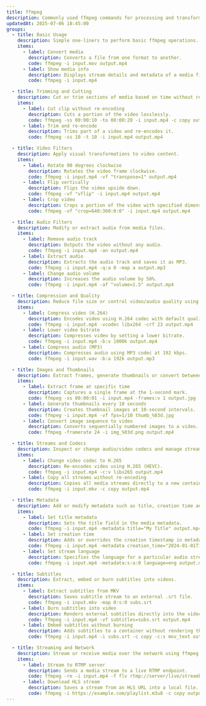 ```yaml
---
title: ffmpeg
description: Commonly used ffmpeg commands for processing and transforming video, audio and metadata.
updatedAt: 2025-07-06 18:45:00
groups:
  - title: Basic Usage
    description: Simple one-liners to perform basic ffmpeg operations.
    items:
      - label: Convert media
        description: Converts a file from one format to another.
        code: ffmpeg -i input.mov output.mp4
      - label: Show media info
        description: Displays stream details and metadata of a media file.
        code: ffmpeg -i input.mp4

  - title: Trimming and Cutting
    description: Cut or trim sections of media based on time without re-encoding or with re-encoding.
    items:
      - label: Cut clip without re-encoding
        description: Cuts a portion of the video losslessly.
        code: ffmpeg -ss 00:00:10 -to 00:00:20 -i input.mp4 -c copy output.mp4
      - label: Trim and re-encode
        description: Trims part of a video and re-encodes it.
        code: ffmpeg -ss 10 -t 10 -i input.mp4 output.mp4

  - title: Video Filters
    description: Apply visual transformations to video content.
    items:
      - label: Rotate 90 degrees clockwise
        description: Rotates the video frame clockwise.
        code: ffmpeg -i input.mp4 -vf "transpose=1" output.mp4
      - label: Flip vertically
        description: Flips the video upside down.
        code: ffmpeg -vf "vflip" -i input.mp4 output.mp4
      - label: Crop video
        description: Crops a portion of the video with specified dimensions.
        code: ffmpeg -vf "crop=640:360:0:0" -i input.mp4 output.mp4

  - title: Audio Filters
    description: Modify or extract audio from media files.
    items:
      - label: Remove audio track
        description: Outputs the video without any audio.
        code: ffmpeg -i input.mp4 -an output.mp4
      - label: Extract audio
        description: Extracts the audio track and saves it as MP3.
        code: ffmpeg -i input.mp4 -q:a 0 -map a output.mp3
      - label: Change audio volume
        description: Increases the audio volume by 50%.
        code: ffmpeg -i input.mp4 -af "volume=1.5" output.mp4

  - title: Compression and Quality
    description: Reduce file size or control video/audio quality using encoding options.
    items:
      - label: Compress video (H.264)
        description: Encodes video using H.264 codec with default quality.
        code: ffmpeg -i input.mp4 -vcodec libx264 -crf 23 output.mp4
      - label: Lower video bitrate
        description: Compresses video by setting a lower bitrate.
        code: ffmpeg -i input.mp4 -b:v 1000k output.mp4
      - label: Compress audio (MP3)
        description: Compresses audio using MP3 codec at 192 kbps.
        code: ffmpeg -i input.wav -b:a 192k output.mp3

  - title: Images and Thumbnails
    description: Extract frames, generate thumbnails or convert between image sequences and video.
    items:
      - label: Extract frame at specific time
        description: Captures a single frame at the 1-second mark.
        code: ffmpeg -ss 00:00:01 -i input.mp4 -frames:v 1 output.jpg
      - label: Generate thumbnails every 10 seconds
        description: Creates thumbnail images at 10-second intervals.
        code: ffmpeg -i input.mp4 -vf fps=1/10 thumb_%03d.jpg
      - label: Convert image sequence to video
        description: Converts sequentially numbered images to a video.
        code: ffmpeg -framerate 24 -i img_%03d.png output.mp4

  - title: Streams and Codecs
    description: Inspect or change audio/video codecs and manage streams.
    items:
      - label: Change video codec to H.265
        description: Re-encodes video using H.265 (HEVC).
        code: ffmpeg -i input.mp4 -c:v libx265 output.mp4
      - label: Copy all streams without re-encoding
        description: Copies all media streams directly to a new container.
        code: ffmpeg -i input.mkv -c copy output.mp4

  - title: Metadata
    description: Add or modify metadata such as title, creation time and language.
    items:
      - label: Set title metadata
        description: Sets the title field in the media metadata.
        code: ffmpeg -i input.mp4 -metadata title="My Title" output.mp4
      - label: Set creation time
        description: Adds or overrides the creation timestamp in metadata.
        code: ffmpeg -i input.mp4 -metadata creation_time="2024-01-01T12:00:00" output.mp4
      - label: Set stream language
        description: Specifies the language for a particular audio stream.
        code: ffmpeg -i input.mp4 -metadata:s:a:0 language=eng output.mp4

  - title: Subtitles
    description: Extract, embed or burn subtitles into videos.
    items:
      - label: Extract subtitles from MKV
        description: Saves subtitle stream to an external .srt file.
        code: ffmpeg -i input.mkv -map 0:s:0 subs.srt
      - label: Burn subtitles into video
        description: Renders external subtitles directly into the video.
        code: ffmpeg -i input.mp4 -vf subtitles=subs.srt output.mp4
      - label: Embed subtitles without burning
        description: Adds subtitles to a container without rendering them.
        code: ffmpeg -i input.mp4 -i subs.srt -c copy -c:s mov_text output.mp4

  - title: Streaming and Network
    description: Stream or receive media over the network using ffmpeg.
    items:
      - label: Stream to RTMP server
        description: Sends a media stream to a live RTMP endpoint.
        code: ffmpeg -re -i input.mp4 -f flv rtmp://server/live/streamkey
      - label: Download HLS stream
        description: Saves a stream from an HLS URL into a local file.
        code: ffmpeg -i https://example.com/playlist.m3u8 -c copy output.ts
---
```

